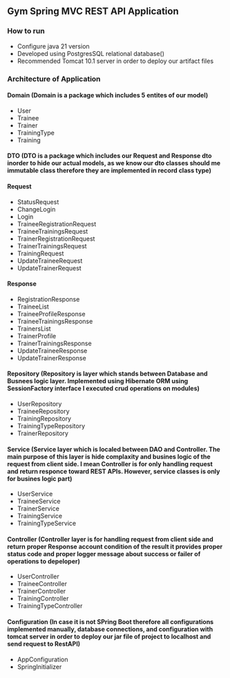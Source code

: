 ## Gym Spring MVC REST API Application

### How to run

* Configure java 21 version
* Developed using PostgresSQL relational database()
* Recommended Tomcat 10.1 server in order to deploy our artifact files

### Architecture of Application

#### Domain (Domain is a package which includes 5 entites of our model)

  * User
  * Trainee
  * Trainer
  * TrainingType
  * Training

#### DTO (DTO is a package which includes our Request and Response dto inorder to hide our actual models, as we know our dto classes should me immutable class therefore they are implemented in record class type) 

#### Request

* StatusRequest
* ChangeLogin
* Login
* TraineeRegistrationRequest
* TraineeTrainingsRequest
* TrainerRegistrationRequest
* TrainerTrainingsRequest
* TrainingRequest
* UpdateTraineeRequest
* UpdateTrainerRequest

#### Response

* RegistrationResponse
* TraineeList
* TraineeProfileResponse
* TraineeTrainingsResponse
* TrainersList
* TrainerProfile
* TrainerTrainingsResponse
* UpdateTraineeResponse
* UpdateTrainerResponse

#### Repository (Repository is layer which stands between Database and Busnees logic layer. Implemented using Hibernate ORM using SessionFactory interface I executed crud operations on modules)

* UserRepository
* TraineeRepository
* TrainingRepository
* TrainingTypeRepository
* TrainerRepository

#### Service (Service layer which is localed between DAO and Controller. The main purpose of this layer is hide complaxity and busines logic of the request from client side. I mean Controller is for only handling request and return responce toward REST APIs. However, service classes is only for busines logic part)

* UserService
* TraineeService
* TrainerService
* TrainingService
* TrainingTypeService

#### Controller (Controller layer is for handling request from client side and return proper Response account condition of the result it provides proper status code and proper logger message about success or failer of operations to depeloper)

*  UserController
*  TraineeController
*  TrainerController
*  TrainingController
* TrainingTypeController

#### Configuration (In case it is not SPring Boot therefore all configurations implemented manually, database connections, and configuration with tomcat server in order to deploy our jar file of project to localhost and send request to RestAPI)

* AppConfiguration
* SpringInitializer

